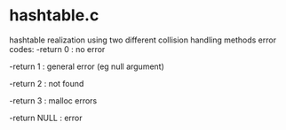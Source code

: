 # hashtable.c
hashtable realization using two different collision handling methods
error codes:
  -return 0 : no error
  
  -return 1 : general error (eg null argument)
  
  -return 2 : not found
  
  -return 3 : malloc errors
  
  -return NULL : error
  
